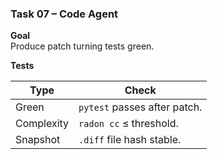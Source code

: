 ### Task 07 – Code Agent

**Goal**  
Produce patch turning tests green.

**Tests**

| Type | Check |
|------|-------|
| Green | `pytest` passes after patch. |
| Complexity | `radon cc` ≤ threshold. |
| Snapshot | `.diff` file hash stable. |